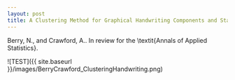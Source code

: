 ```yaml
---
layout: post
title: A Clustering Method for Graphical Handwriting Components and Statistical Writership Analysis
---
```


Berry, N., and Crawford, A.. In review for the \textit{Annals of Applied Statistics}.

![TEST]({{ site.baseurl }}/images/BerryCrawford_ClusteringHandwriting.png)

